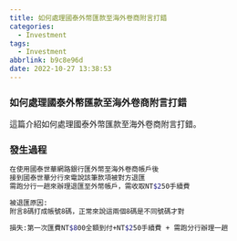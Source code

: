 ```yaml
---
title: 如何處理國泰外幣匯款至海外卷商附言打錯
categories:
  - Investment
tags:
  - Investment
abbrlink: b9c8e96d
date: 2022-10-27 13:38:53
---
```

### 如何處理國泰外幣匯款至海外卷商附言打錯
<!--more-->
這篇介紹如何處理國泰外幣匯款至海外卷商附言打錯。

### 發生過程
```sh
在使用國泰世華網路銀行匯外幣至海外卷商帳戶後
接到國泰世華分行來電說該筆款項被對方退匯
需跑分行一趟來辦理退匯至外幣帳戶，需收取NT$250手續費

被退匯原因:
附言8碼打成帳號8碼，正常來說這兩個8碼是不同號碼才對

損失:第一次匯費NT$800全額到付+NT$250手續費 + 需跑分行辦理一趟
```